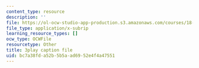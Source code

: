 ```yaml
---
content_type: resource
description: ''
file: https://ol-ocw-studio-app-production.s3.amazonaws.com/courses/18-03sc-differential-equations-fall-2011/bc7a38fda52b5b5aad6952e4f4a47551_rZ3-nFV6l8w.vtt
file_type: application/x-subrip
learning_resource_types: []
ocw_type: OCWFile
resourcetype: Other
title: 3play caption file
uid: bc7a38fd-a52b-5b5a-ad69-52e4f4a47551
---
```

